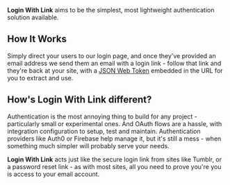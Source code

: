 __Login With Link__ aims to be the simplest, most lightweight authentication solution available.

## How It Works

Simply direct your users to our login page, and once they've
provided an email address we send them an email with a login link -
follow that link and they're back at your site, with a [JSON Web Token](https://en.wikipedia.org/wiki/JSON_Web_Token) embedded in the URL for you to extract and use.

## How's Login With Link different?
Authentication is the most annoying thing to build for any
project - particularly small or experimental ones. And
OAuth flows are a hassle, with integration configuration to
setup, test and maintain. Authentication providers like Auth0
or Firebase help manage it, but it's still a mess - when
something much simpler will probably serve your needs.

__Login With Link__ acts just like the secure login link from sites like Tumblr, or a password reset link - as with most sites, all you need to prove you're you is access to your email account.
